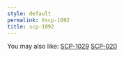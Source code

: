 ```yaml
---
style: default
permalink: Xscp-1092
title: scp-1092
---
```

You may also like:
[SCP-1029](http://scp-wiki.net/scp-1029)
[SCP-020](http://scp-wiki.net/scp-020)